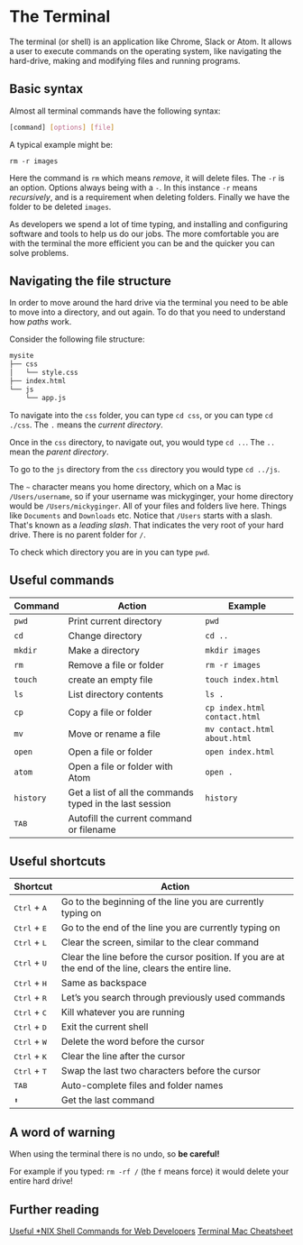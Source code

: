 # The Terminal

The terminal (or shell) is an application like Chrome, Slack or Atom. It allows a user to execute commands on the operating system, like navigating the hard-drive, making and modifying files and running programs.

## Basic syntax

Almost all terminal commands have the following syntax:

```sh
[command] [options] [file]
```

A typical example might be:

```
rm -r images
```

Here the command is `rm` which means *remove*, it will delete files. The `-r` is an option. Options always being with a `-`. In this instance `-r` means *recursively*, and is a requirement when deleting folders. Finally we have the folder to be deleted `images`.

As developers we spend a lot of time typing, and installing and configuring software and tools to help us do our jobs. The more comfortable you are with the terminal the more efficient you can be and the quicker you can solve problems.

## Navigating the file structure

In order to move around the hard drive via the terminal you need to be able to move into a directory, and out again. To do that you need to understand how _paths_ work.

Consider the following file structure:

```sh
mysite
├── css
│   └── style.css
├── index.html
└── js
    └── app.js
```

To navigate into the `css` folder, you can type `cd css`, or you can type `cd ./css`. The `.` means the _current directory_.

Once in the `css` directory, to navigate out, you would type `cd ..`. The `..` mean the _parent directory_.

To go to the `js` directory from the `css` directory you would type `cd ../js`.

The `~` character means you home directory, which on a Mac is `/Users/username`, so if your username was mickyginger, your home directory would be `/Users/mickyginger`. All of your files and folders live here. Things like `Documents` and `Downloads` etc. Notice that `/Users` starts with a slash. That's known as a _leading slash_. That indicates the very root of your hard drive. There is no parent folder for `/`.

To check which directory you are in you can type `pwd`.

## Useful commands

| **Command** | **Action** | **Example** |
|-------------|------------|-------------|
| `pwd` | Print current directory | `pwd`
| `cd` | Change directory | `cd ..`
| `mkdir` | Make a directory | `mkdir images`
| `rm` | Remove a file or folder | `rm -r images`
| `touch` | create an empty file | `touch index.html`
| `ls` | List directory contents | `ls .`
| `cp` | Copy a file or folder | `cp index.html contact.html`
| `mv` | Move or rename a file | `mv contact.html about.html`
| `open` | Open a file or folder | `open index.html`
| `atom` | Open a file or folder with Atom | `open .`
| `history` | Get a list of all the commands typed in the last session | `history`
| <kbd>TAB</kbd> | Autofill the current command or filename | &nbsp;  |

## Useful shortcuts

| **Shortcut**    | **Action** |
|-----------------|-------------|
| <kbd>Ctrl</kbd> + <kbd>A<kbd> |  Go to the beginning of the line you are currently typing on
| <kbd>Ctrl</kbd> + <kbd>E<kbd> |  Go to the end of the line you are currently typing on
| <kbd>Ctrl</kbd> + <kbd>L<kbd> |  Clear the screen, similar to the clear command
| <kbd>Ctrl</kbd> + <kbd>U<kbd> |  Clear the line before the cursor position. If you are at the end of the line, clears the entire line.
| <kbd>Ctrl</kbd> + <kbd>H</kbd> |  Same as backspace
| <kbd>Ctrl</kbd> + <kbd>R</kbd> |  Let’s you search through previously used commands
| <kbd>Ctrl</kbd> + <kbd>C</kbd> |  Kill whatever you are running
| <kbd>Ctrl</kbd> + <kbd>D</kbd> |  Exit the current shell
| <kbd>Ctrl</kbd> + <kbd>W</kbd> |  Delete the word before the cursor
| <kbd>Ctrl</kbd> + <kbd>K</kbd> |  Clear the line after the cursor
| <kbd>Ctrl</kbd> + <kbd>T</kbd> |  Swap the last two characters before the cursor
| <kbd>TAB</kbd> |   Auto-complete files and folder names
| <kbd>⬆︎</kbd> | Get the last command

## A word of warning

When using the terminal there is no undo, so **be careful!**

For example if you typed: `rm -rf /` (the `f` means force) it would delete your entire hard drive!

## Further reading
[Useful \*NIX Shell Commands for Web Developers](https://code.tutsplus.com/articles/useful-nix-shell-commands-for-web-developers--cms-26161)
[Terminal Mac Cheatsheet](https://github.com/0nn0/terminal-mac-cheatsheet)
